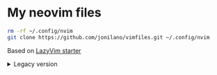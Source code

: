 # My neovim files

```bash
rm -rf ~/.config/nvim
git clone https://github.com/jonilano/vimfiles.git ~/.config/nvim
```

Based on [LazyVim starter](https://github.com/LazyVim/starter)


<details>
<summary>Legacy version</summary>

- [v17.10](https://github.com/jonilano/vimfiles/tree/v17.10) - Vim + vim-plug

</details>
